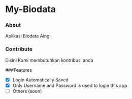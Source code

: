 # My-Biodata

### About
Aplikasi Biodata Aing

### Contribute
Disini Kami membutuhkan kontribusi anda

###Features
-[x] Login Automatically Saved
-[x] Only Username and Password is used to login this app
-[ ] Others (soon)
